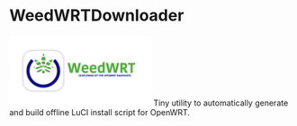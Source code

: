 # WeedWRTDownloader 
<img src="https://raw.githubusercontent.com/NickP0is0n/WeedWRTDownloader/master/Weedwrt_large.png" width="50%">
Tiny utility to automatically generate and build offline LuCI install script for OpenWRT.
